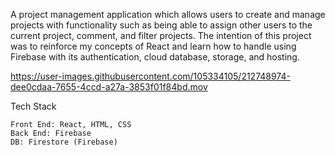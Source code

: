 A project management application which allows users to create and manage projects with functionality such as being able to assign other users to the current project, comment, and filter projects. The intention of this project was to reinforce my concepts of React and learn how to handle using Firebase with its authentication, cloud database, storage, and hosting.

https://user-images.githubusercontent.com/105334105/212748974-dee0cdaa-7655-4ccd-a27a-3853f01f84bd.mov

Tech Stack

    Front End: React, HTML, CSS
    Back End: Firebase
    DB: Firestore (Firebase)
